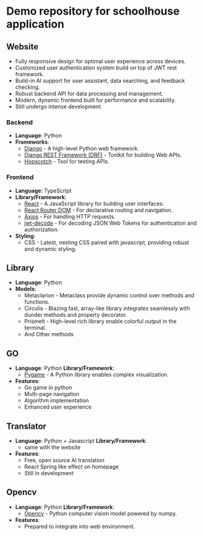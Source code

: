 # Demo repository for schoolhouse application

## Website

- Fully responsive design for optimal user experience across devices.
- Customized user authentication system build on top of JWT rest framework.
- Build-in AI support for user assistant, data searching, and feedback checking.
- Robust backend API for data processing and management.
- Modern, dynamic frontend built for performance and scalability.
- Still undergo intense development

### Backend

- **Language**: Python
- **Frameworks**:
  - [Django](https://www.djangoproject.com/) - A high-level Python web framework.
  - [Django REST Framework (DRF)](https://www.django-rest-framework.org/) - Toolkit for building Web APIs.
  - [Hopscotch](https://hoppscotch.io/) - Tool for testing APIs.

### Frontend

- **Language**: TypeScript
- **Library/Framework**:
  - [React](https://reactjs.org/) - A JavaScript library for building user interfaces.
  - [React Router DOM](https://reactrouter.com/) - For declarative routing and navigation.
  - [Axios](https://axios-http.com/) - For handling HTTP requests.
  - [jwt-decode](https://github.com/auth0/jwt-decode) - For decoding JSON Web Tokens for authentication and authorization.
- **Styling**:
  - CSS - Latest, nesting CSS paired with javascript, providing robust and dynamic styling.

## Library

- **Language**: Python
- **Models**:
  - Metaclarion - Metaclass provide dynamic control over methods and functions.
  - Circulis - Blazing fast, array-like library integrates seamlessly with dunder methods and property decorator.
  - Prismelt - High-level rich library enable colorful output in the terminal.
  - And Other methods

## GO

- **Language**: Python
  **Library/Framework**:
  - [Pygame](https://www.pygame.org/) - A Python library enables complex visualization.
- **Features**:
  - Go game in python
  - Multi-page navigation
  - Algorithm implementation
  - Enhanced user experience

## Translator

- **Language**: Python + Javascript
  **Library/Framework**:
  - same with the website
- **Features**:
  - Free, open source AI translation
  - React Spring like effect on homepage
  - Still in development

## Opencv

- **Language**: Python
  **Library/Framework**:
  - [Opencv](https://opencv.org/) - Python computer vision model powered by numpy.
- **Features**:
  - Prepared to integrate into web environment.
